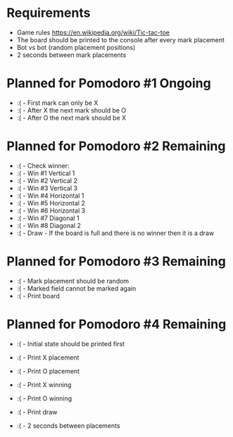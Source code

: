 # Requirements
* Game rules https://en.wikipedia.org/wiki/Tic-tac-toe
* The board should be printed to the console after every mark placement
* Bot vs bot (random placement positions)
* 2 seconds between mark placements

# Planned for Pomodoro #1 Ongoing
* :( - First mark can only be X
* :( - After X the next mark should be O
* :( - After O the next mark should be X

# Planned for Pomodoro #2 Remaining
* :( - Check winner:
* :( - Win #1 Vertical 1
* :( - Win #2 Vertical 2
* :( - Win #3 Vertical 3
* :( - Win #4 Horizontal 1
* :( - Win #5 Horizontal 2
* :( - Win #6 Horizontal 3
* :( - Win #7 Diagonal 1
* :( - Win #8 Diagonal 2
* :( - Draw - If the board is full and there is no winner then it is a draw

# Planned for Pomodoro #3 Remaining
* :( - Mark placement should be random
* :( - Marked field cannot be marked again
* :( - Print board

# Planned for Pomodoro #4 Remaining
* :( - Initial state should be printed first
* :( - Print X placement
* :( - Print O placement
* :( - Print X winning
* :( - Print O winning
* :( - Print draw

* :( - 2 seconds between placements
